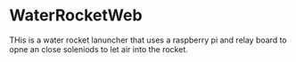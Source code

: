 # WaterRocketWeb
THis is a water rocket lanuncher that uses a raspberry pi and relay board to opne an close soleniods to let air into the rocket.
